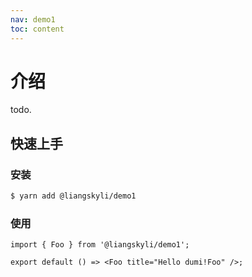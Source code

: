 ```yaml
---
nav: demo1
toc: content
---
```


# 介绍

todo.

## 快速上手

### 安装

```bash
$ yarn add @liangskyli/demo1
```

### 使用

```tsx
import { Foo } from '@liangskyli/demo1';

export default () => <Foo title="Hello dumi!Foo" />;
```
